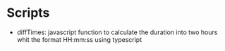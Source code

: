 # Scripts

- diffTimes: javascript function to calculate the duration into two hours whit the format HH:mm:ss using typescript

